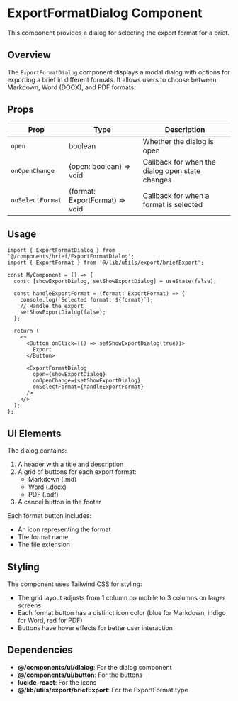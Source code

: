 # ExportFormatDialog Component

This component provides a dialog for selecting the export format for a brief.

## Overview

The `ExportFormatDialog` component displays a modal dialog with options for exporting a brief in different formats. It allows users to choose between Markdown, Word (DOCX), and PDF formats.

## Props

| Prop | Type | Description |
|------|------|-------------|
| `open` | boolean | Whether the dialog is open |
| `onOpenChange` | (open: boolean) => void | Callback for when the dialog open state changes |
| `onSelectFormat` | (format: ExportFormat) => void | Callback for when a format is selected |

## Usage

```tsx
import { ExportFormatDialog } from '@/components/brief/ExportFormatDialog';
import { ExportFormat } from '@/lib/utils/export/briefExport';

const MyComponent = () => {
  const [showExportDialog, setShowExportDialog] = useState(false);
  
  const handleExportFormat = (format: ExportFormat) => {
    console.log(`Selected format: ${format}`);
    // Handle the export
    setShowExportDialog(false);
  };
  
  return (
    <>
      <Button onClick={() => setShowExportDialog(true)}>
        Export
      </Button>
      
      <ExportFormatDialog
        open={showExportDialog}
        onOpenChange={setShowExportDialog}
        onSelectFormat={handleExportFormat}
      />
    </>
  );
};
```

## UI Elements

The dialog contains:

1. A header with a title and description
2. A grid of buttons for each export format:
   - Markdown (.md)
   - Word (.docx)
   - PDF (.pdf)
3. A cancel button in the footer

Each format button includes:
- An icon representing the format
- The format name
- The file extension

## Styling

The component uses Tailwind CSS for styling:
- The grid layout adjusts from 1 column on mobile to 3 columns on larger screens
- Each format button has a distinct icon color (blue for Markdown, indigo for Word, red for PDF)
- Buttons have hover effects for better user interaction

## Dependencies

- **@/components/ui/dialog**: For the dialog component
- **@/components/ui/button**: For the buttons
- **lucide-react**: For the icons
- **@/lib/utils/export/briefExport**: For the ExportFormat type 